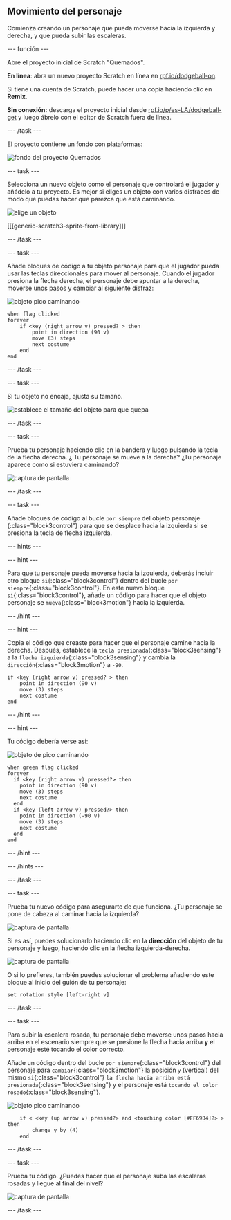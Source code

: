 ## Movimiento del personaje

Comienza creando un personaje que pueda moverse hacia la izquierda y derecha, y que pueda subir las escaleras.

--- función ---

Abre el proyecto inicial de Scratch "Quemados".

**En línea**: abra un nuevo proyecto Scratch en línea en [rpf.io/dodgeball-on](http://rpf.io/dodgeball-on).

Si tiene una cuenta de Scratch, puede hacer una copia haciendo clic en **Remix**.

**Sin conexión:** descarga el proyecto inicial desde [rpf.io/p/es-LA/dodgeball-get](http://rpf.io/p/es-LA/dodgeball-get) y luego ábrelo con el editor de Scratch fuera de linea.

--- /task ---

El proyecto contiene un fondo con plataformas:

![fondo del proyecto Quemados](images/dodge-background.png)

--- task ---

Selecciona un nuevo objeto como el personaje que controlará el jugador y añádelo a tu proyecto. Es mejor si eliges un objeto con varios disfraces de modo que puedas hacer que parezca que está caminando.

![elige un objeto](images/dodge-characters.png)

[[[generic-scratch3-sprite-from-library]]]

--- /task ---

--- task ---

Añade bloques de código a tu objeto personaje para que el jugador pueda usar las teclas direccionales para mover al personaje. Cuando el jugador presiona la flecha derecha, el personaje debe apuntar a la derecha, moverse unos pasos y cambiar al siguiente disfraz:

![objeto pico caminando](images/pico_walking_sprite.png)

```blocks3
when flag clicked
forever
    if <key (right arrow v) pressed? > then
        point in direction (90 v)
        move (3) steps
        next costume
    end
end
```

--- /task ---

--- task ---

Si tu objeto no encaja, ajusta su tamaño.

![establece el tamaño del objeto para que quepa](images/dodge-sprite-size-annotated.png)

--- /task ---

--- task ---

Prueba tu personaje haciendo clic en la bandera y luego pulsando la tecla de la flecha derecha. ¿ Tu personaje se mueve a la derecha? ¿Tu personaje aparece como si estuviera caminando?

![captura de pantalla](images/dodge-walking.png)

--- /task ---

--- task ---

Añade bloques de código al bucle `por siempre` del objeto personaje {:class="block3control"} para que se desplace hacia la izquierda si se presiona la tecla de flecha izquierda.

--- hints ---


--- hint ---

Para que tu personaje pueda moverse hacia la izquierda, deberás incluir otro bloque `si`{:class="block3control"} dentro del bucle `por siempre`{:class="block3control"}. En este nuevo bloque `si`{:class="block3control"}, añade un código para hacer que el objeto personaje se `mueva`{:class="block3motion"} hacia la izquierda.

--- /hint ---

--- hint ---

Copia el código que creaste para hacer que el personaje camine hacia la derecha. Después, establece la `tecla presionada`{:class="block3sensing"} a la `flecha izquierda`{:class="block3sensing"} y cambia la `dirección`{:class="block3motion"} a `-90`.

```blocks3
if <key (right arrow v) pressed? > then
    point in direction (90 v)
    move (3) steps
    next costume
end
```

--- /hint ---

--- hint ---

Tu código debería verse así:

![objeto de pico caminando](images/pico_walking_sprite.png)

```blocks3
when green flag clicked
forever 
  if <key (right arrow v) pressed?> then 
    point in direction (90 v)
    move (3) steps
    next costume
  end
  if <key (left arrow v) pressed?> then 
    point in direction (-90 v)
    move (3) steps
    next costume
  end
end
```

--- /hint ---

--- /hints ---

--- /task ---

--- task ---

Prueba tu nuevo código para asegurarte de que funciona. ¿Tu personaje se pone de cabeza al caminar hacia la izquierda?

![captura de pantalla](images/dodge-upside-down.png)

Si es así, puedes solucionarlo haciendo clic en la **dirección** del objeto de tu personaje y luego, haciendo clic en la flecha izquierda-derecha.

![captura de pantalla](images/dodge-left-right-annotated.png)

O si lo prefieres, también puedes solucionar el problema añadiendo este bloque al inicio del guión de tu personaje:

```blocks3
set rotation style [left-right v]
```

--- /task ---

--- task ---

Para subir la escalera rosada, tu personaje debe moverse unos pasos hacia arriba en el escenario siempre que se presione la flecha hacia arriba **y** el personaje esté tocando el color correcto.

Añade un código dentro del bucle `por siempre`{:class="block3control"} del personaje para `cambiar`{:class="block3motion"} la posición `y` (vertical) del mismo `si`{:class="block3control"} `la flecha hacia arriba está presionada`{:class="block3sensing"} y el personaje está `tocando el color rosado`{:class="block3sensing"}.

![objeto pico caminando](images/pico_walking_sprite.png)

```blocks3
    if < <key (up arrow v) pressed?> and <touching color [#FF69B4]?> > then
        change y by (4)
    end
```

--- /task ---

--- task ---

Prueba tu código. ¿Puedes hacer que el personaje suba las escaleras rosadas y llegue al final del nivel?

![captura de pantalla](images/dodge-test-character.png)

--- /task ---
